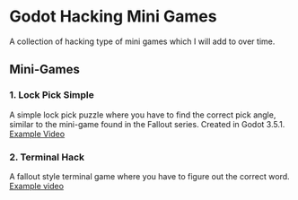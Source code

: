 # Godot Hacking Mini Games

A collection of hacking type of mini games which I will add to over time.

## Mini-Games

### 1. Lock Pick Simple

A simple lock pick puzzle where you have to find the correct pick angle, similar to the mini-game found in the Fallout series. Created in Godot 3.5.1. [Example Video](https://youtu.be/kbWt7lNkhRU)

### 2. Terminal Hack

A fallout style terminal game where you have to figure out the correct word. [Example video](https://www.youtube.com/watch?v=B-KjpUcTrho)
